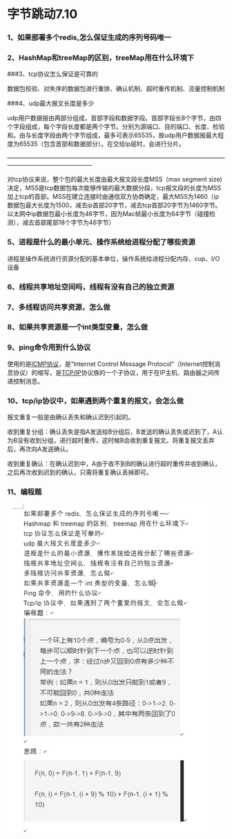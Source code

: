 # 字节跳动7.10

### 1、如果部署多个redis,怎么保证生成的序列号码唯一

### 2、HashMap和treeMap的区别，treeMap用在什么环境下

###3、tcp协议怎么保证是可靠的

数据包校验、对失序的数据包进行重排、确认机制、超时重传机制、流量控制机制

###4、udp最大报文长度是多少

udp用户数据报由两部分组成，首部字段和数据字段。首部字段长8个字节，由四个字段组成，每个字段长度都是两个字节。分别为源端口、目的端口、长度、检验和。由与长度字段由两个字节组成，最多可表示65535，故udp用户数据报最大程度为65535（包含首部和数据部分）。在交给Ip层时，会进行分片。

——————————————————————————————————————————————————

对tcp协议来说，整个包的最大长度由最大报文段长度MSS（max segment size)决定，MSS是tcp数据包每次能够传输的最大数据分段，tcp报文段的长度为MSS加上tcp的首部。MSS在建立连接时由通信双方协商确定，最大MSS为1460（ip数据包最大长度为1500，减去ip首部20字节，减去tcp首部20字节为1460字节。以太网中ip数据包最小长度为46字节，因为Mac帧最小长度为64字节（碰撞检测），减去首部尾部18个字节为46字节）

### 5、进程是什么的最小单元、操作系统给进程分配了哪些资源

进程是操作系统进行资源分配的基本单位，操作系统给进程分配内存、cup、I/O设备

### 6、线程共享地址空间吗，线程有没有自己的独立资源

### 7、多线程访问共享资源，怎么做

### 8、如果共享资源是一个int类型变量，怎么做

### 9、ping命令用到什么协议

使用的是[ICMP协议](https://www.baidu.com/s?wd=ICMP%E5%8D%8F%E8%AE%AE&tn=SE_PcZhidaonwhc_ngpagmjz&rsv_dl=gh_pc_zhidao)，是“Internet Control Message Protocol”（Internet控制消息协议）的缩写，是[TCP/IP](https://www.baidu.com/s?wd=TCP%2FIP&tn=SE_PcZhidaonwhc_ngpagmjz&rsv_dl=gh_pc_zhidao)协议族的一个子协议，用于在IP主机、路由器之间传递控制消息。

### 10、tcp/ip协议中，如果遇到两个重复的报文，会怎么做

报文重复一般是由确认丢失和确认迟到引起的。

收到重复分组：确认丢失是指A发送给B分组后，B发送的确认丢失或迟到了，A认为B没有收到分组，进行超时重传，这时候B会收到重复报文。将重复报文丢弃后，再次向A发送确认。

收到重复确认：在确认迟到中，A由于收不到B的确认进行超时重传并收到确认，之后再次收到迟到的确认，只需将重复确认丢掉即可。

### 11、编程题

![](<https://github.com/xrg123/note/blob/master/image/QQ%E5%9B%BE%E7%89%8720190711195736.png>)





